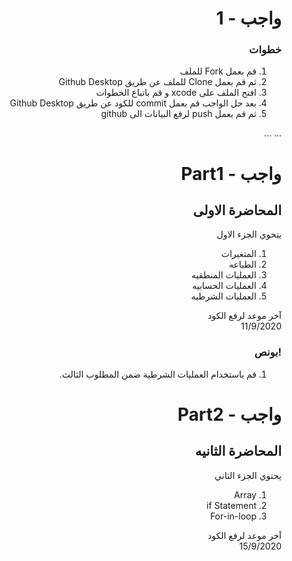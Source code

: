 <div dir="rtl">

# واجب  - 1

### خطوات 


1. قم  بعمل Fork للملف 
2.   ثم قم بعمل Clone للملف عن طريق Github Desktop
3.  افتح الملف على xcode و قم باتباع الخطوات
4.  بعد حل الواجب قم بعمل  commit للكود عن طريق Github Desktop
5.  ثم قم بعمل push لرفع البيانات الى github

...
...
# واجب  - Part1 
## المحاضرة الاولى
 يتحوي الجزء الاول 
1. المتغيرات
2. الطباعه
3. العمليات المنطقيه
4. العمليات الحسابيه
5. العمليات الشرطيه



آخر موعد لرفع الكود\
11/9/2020

### !بونص 
1.  قم باستخدام العمليات الشرطية ضمن المطلوب الثالث.

# واجب  - Part2
## المحاضرة الثانيه
يحتوي الجزء الثاني 
1. Array
2. if Statement 
3. For-in-loop

آخر موعد لرفع الكود\
15/9/2020

</div>
